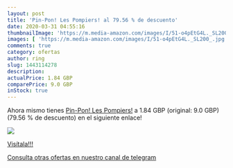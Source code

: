 ```yaml
---
layout: post
title: 'Pin-Pon! Les Pompiers! al 79.56 % de descuento'
date: 2020-03-31 04:55:16
thumbnailImage: 'https://m.media-amazon.com/images/I/51-o4pEtG4L._SL200_.jpg'
images: [ 'https://m.media-amazon.com/images/I/51-o4pEtG4L._SL200_.jpg' ]
comments: true
category: ofertas
author: ring
slug: 1443114278
description:
actualPrice: 1.84 GBP
comparePrice: 9.0 GBP
inStock: true
---
```


Ahora mismo tienes [Pin-Pon! Les Pompiers!](https://www.amazon.com/dp/1443114278/?tag=redken08-20) a 1.84 GBP (original: 9.0 GBP) (79.56 %  de descuento) en el siguiente enlace!

[![](https://m.media-amazon.com/images/I/51-o4pEtG4L._SL200_.jpg)](https://www.amazon.com/dp/1443114278/?tag=redken08-20)

[Visítala!!!](https://www.amazon.com/dp/1443114278/?tag=redken08-20)

[Consulta otras ofertas en nuestro canal de telegram](https://t.me/s/ofertas25)
